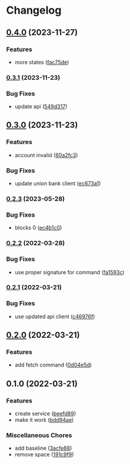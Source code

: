 # Changelog

## [0.4.0](https://www.github.com/glocurrency/union-bank-service/compare/v0.3.1...v0.4.0) (2023-11-27)


### Features

* more states ([fac75de](https://www.github.com/glocurrency/union-bank-service/commit/fac75de0da12eb044f1cb62e288c149aad346138))

### [0.3.1](https://www.github.com/glocurrency/union-bank-service/compare/v0.3.0...v0.3.1) (2023-11-23)


### Bug Fixes

* update api ([549d317](https://www.github.com/glocurrency/union-bank-service/commit/549d317b33965abb6a0fa2038094d929aedeffcb))

## [0.3.0](https://www.github.com/glocurrency/union-bank-service/compare/v0.2.3...v0.3.0) (2023-11-23)


### Features

* account invalid ([60a2fc3](https://www.github.com/glocurrency/union-bank-service/commit/60a2fc304c927f4a8ced47e7118547343ab19a28))


### Bug Fixes

* update union bank client ([ec673a1](https://www.github.com/glocurrency/union-bank-service/commit/ec673a1b5c1e39c15d71f8104e7497a192a6b39a))

### [0.2.3](https://www.github.com/glocurrency/union-bank-service/compare/v0.2.2...v0.2.3) (2023-05-28)


### Bug Fixes

* blocks 0 ([ec4b1c0](https://www.github.com/glocurrency/union-bank-service/commit/ec4b1c0fb86b0e84b89ab45c45af62d76711b153))

### [0.2.2](https://www.github.com/glocurrency/union-bank-service/compare/v0.2.1...v0.2.2) (2022-03-28)


### Bug Fixes

* use proper signature for command ([fa1593c](https://www.github.com/glocurrency/union-bank-service/commit/fa1593c29beaa53e441d2da34eaa031a792c908c))

### [0.2.1](https://www.github.com/glocurrency/union-bank-service/compare/v0.2.0...v0.2.1) (2022-03-21)


### Bug Fixes

* use updated api client ([c46976f](https://www.github.com/glocurrency/union-bank-service/commit/c46976faf1830efd88067b20774cf68571e67a50))

## [0.2.0](https://www.github.com/glocurrency/union-bank-service/compare/v0.1.0...v0.2.0) (2022-03-21)


### Features

* add fetch command ([0d04e5d](https://www.github.com/glocurrency/union-bank-service/commit/0d04e5d0d0c22c26fe8e750440ad0c2e59baffd1))

## 0.1.0 (2022-03-21)


### Features

* create service ([beefd89](https://www.github.com/glocurrency/union-bank-service/commit/beefd89d3fdd9fa6f75ca0aebc560afde38e2cd1))
* make it work ([bdd94ae](https://www.github.com/glocurrency/union-bank-service/commit/bdd94ae69a727a3e3300fa8c2a507dc39595e275))


### Miscellaneous Chores

* add baseline ([3acfe88](https://www.github.com/glocurrency/union-bank-service/commit/3acfe88b58130788436e561782604ae27d593016))
* remove space ([191c9f9](https://www.github.com/glocurrency/union-bank-service/commit/191c9f93814e03e3a3bd855c8038da5336790137))
